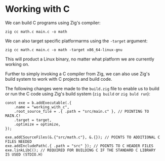 # Working with C

We can build C programs using Zig's compiler:

```
zig cc math.c main.c -o math
```

We can also target specific platformarms using the `-target` argument:

```
zig cc math.c main.c -o math -target x86_64-linux-gnu
```

This will product a Linux binary, no matter what platform we are currently working on.

Further to simply invoking a C compiler from Zig, we can also use Zig's build system to work with C projects and build code.

The following changes were made to the `build.zig` file to enable us to build or run the C code using Zig's build system (`zig build` or `zig buld run`):

```
const exe = b.addExecutable(.{
    .name = "working_with_c",
    .root_source_file = .{ .path = "src/main.c" }, // POINTING TO MAIN.C!
    .target = target,
    .optimize = optimize,
});

exe.addCSourceFiles(&.{"src/math.c"}, &.{}); // POINTS TO ADDITIONAL C FILES NEEDED
exe.addIncludePath(.{ .path = "src" }); // POINTS TO C HEADER FILES
exe.linkLibC(); // REQUIRED FOR BUILDING C IF THE STANDARD C LIBRARY IS USED (STDIO.H)
```